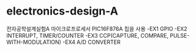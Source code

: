 # electronics-design-A
전자공학설계실험A
마이크로프로세서 PIC16F876A 칩을 사용
  -EX1
    GPIO
  -EX2
    INTERRUPT, TIMER/COUNTER
  -EX3
    CCP(CAPTURE, COMPARE, PULSE-WITH-MODULATION)
  -EX4
    A/D CONVERTER
